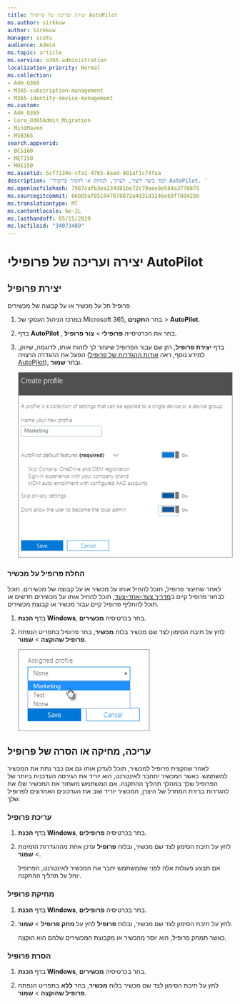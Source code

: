 ```yaml
---
title: יצירה ועריכה של פרופילי AutoPilot
ms.author: sirkkuw
author: Sirkkuw
manager: scotv
audience: Admin
ms.topic: article
ms.service: o365-administration
localization_priority: Normal
ms.collection:
- Adm_O365
- M365-subscription-management
- M365-identity-device-management
ms.custom:
- Adm_O365
- Core_O365Admin_Migration
- MiniMaven
- MSB365
search.appverid:
- BCS160
- MET150
- MOE150
ms.assetid: 5cf7139e-cfa1-4765-8aad-001af1c74faa
description: 'למד כיצד ליצור, לערוך, למחוק או להסיר פרופילי AutoPilot. '
ms.openlocfilehash: 7987cafb3ea234d81be72c79aee8e584a3770875
ms.sourcegitcommit: 66bb5af851947078872a4d31d3246e69f7dd42bb
ms.translationtype: MT
ms.contentlocale: he-IL
ms.lasthandoff: 05/15/2019
ms.locfileid: "34073489"
---
```

# <a name="create-and-edit-autopilot-profiles"></a>יצירה ועריכה של פרופילי AutoPilot

## <a name="create-a-profile"></a>יצירת פרופיל

פרופיל חל על מכשיר או על קבוצה של מכשירים
  
1. במרכז הניהול העסקי של Microsoft 365, בחר **התקנים** \> **AutoPilot**.
  
2. בדף **AutoPilot** , בחר את הכרטיסייה **פרופילי** \> **צור פרופיל**.
    
3. בדף **יצירת פרופיל**, הזן שם עבור הפרופיל שיעזור לך לזהות אותו, לדוגמה, שיווק, הפעל את ההגדרה הרצויה (למידע נוסף, ראה [אודות ההגדרות של פרופיל AutoPilot](autopilot-profile-settings.md)), ובחר **שמור**.
    
    ![Enter name and turn on settings in the Create profile panel.](media/63b5a00d-6a5d-48d0-9557-e7531e80702a.png)
  
### <a name="apply-profile-to-a-device"></a>החלת פרופיל על מכשיר

לאחר שתיצור פרופיל, תוכל להחיל אותו על מכשיר או על קבוצה של מכשירים. תוכל לבחור פרופיל קיים ב[מדריך צעד-אחד-צעד](add-autopilot-devices-and-profile.md), תוכל להחיל אותו על מכשירים חדשים או תוכל להחליף פרופיל קיים עבור מכשיר או קבוצת מכשירים. 
  
1. בדף **הכנת Windows**, בחר בכרטיסיה **מכשירים**. 
    
2. לחץ על תיבת הסימון לצד שם מכשיר בלוח **מכשיר**, בחר פרופיל בתפריט הנפתח **פרופיל שהוקצה** \> **שמור**.
    
    ![In the Device panel, select an Assigned profile to apply it.](media/ed0ce33f-9241-4403-a5de-2dddffdc6fb9.png)
  
## <a name="edit-delete-or-remove-a-profile"></a>עריכה, מחיקה או הסרה של פרופיל

לאחר שהקצית פרופיל למכשיר, תוכל לעדכן אותו גם אם כבר נתת את המכשיר למשתמש. כאשר המכשיר יתחבר לאינטרנט, הוא יוריד את הגירסה העדכנית ביותר של הפרופיל שלך במהלך תהליך ההתקנה. אם המשתמש משחזר את המכשיר שלו את להגדרות ברירת המחדל של היצרן, המכשיר יוריד שוב את העדכונים האחרונים לפרופיל שלך. 
  
### <a name="edit-a-profile"></a>עריכת פרופיל

1. בדף **הכנת Windows**, בחר בכרטיסיה **פרופילים**. 
    
2. לחץ על תיבת הסימון לצד שם מכשיר, ובלוח **פרופיל** עדכן אחת מההגדרות הזמינות \> **שמור**.
    
    אם תבצע פעולות אלה לפני שהמשתמש יחבר את המכשיר לאינטרנט, הפרופיל יוחל על תהליך ההתקנה.
    
### <a name="delete-a-profile"></a>מחיקת פרופיל

1. בדף **הכנת Windows**, בחר בכרטיסיה **פרופילים**. 
    
2. לחץ על תיבת הסימון לצד שם מכשיר, ובלוח **פרופיל** לחץ על **מחק פרופיל** \> **שמור**.
    
    כאשר תמחק פרופיל, הוא יוסר מהכשיר או מקבוצת המכשירים שלהם הוא הוקצה.
    
### <a name="remove-a-profile"></a>הסרת פרופיל

1. בדף **הכנת Windows**, בחר בכרטיסיה **מכשירים**. 
    
2. לחץ על תיבת הסימון לצד שם מכשיר בלוח **מכשיר**, בחר **ללא** בתפריט הנפתח **פרופיל שהוקצה** \> **שמור**.
    
